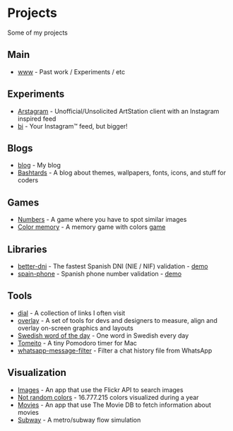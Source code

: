 # Projects

Some of my projects

## Main

- <a target="_blank" href="https://www.singuerinc.com/">www</a> - Past work / Experiments / etc

## Experiments

- <a target="_blank" href="https://artstagram.singuerinc.com/">Arstagram</a> - Unofficial/Unsolicited ArtStation client with an Instagram inspired feed
- <a target="_blank" href="https://bi.singuerinc.com/">bi</a> - Your Instagram™ feed, but bigger!

## Blogs

- <a target="_blank" href="https://blog.singuerinc.com/">blog</a> - My blog
- <a target="_blank" href="https://www.bashtards.com/">Bashtards</a> - A blog about themes, wallpapers, fonts, icons, and stuff for coders

## Games

- <a target="_blank" href="https://blog.singuerinc.com/static/code/labs/require-marionette-game/index.html">Numbers</a> - A game where you have to spot similar images
- <a target="_blank" href="https://github.com/singuerinc/pairs">Color memory</a> - A memory game with colors <a target="_blank" href="https://singuerinc-labs.gitlab.io/pairs/">game</a>

## Libraries

- <a target="_blank" href="https://github.com/singuerinc/better-dni">better-dni</a> - The fastest Spanish DNI (NIE / NIF) validation - <a target="_blank" href="https://better-dni.netlify.com/">demo</a>
- <a target="_blank" href="https://github.com/singuerinc/spain-phone">spain-phone</a> - Spanish phone number validation - <a target="_blank" href="(https://spain-phone-demo.netlify.com">demo</a>

## Tools

- <a target="_blank" href="https://home.singuerinc.com/">dial</a> - A collection of links I often visit
- <a target="_blank" href="https://github.com/singuerinc/overlay">overlay</a> - A set of tools for devs and designers to measure, align and overlay on-screen graphics and layouts
- <a target="_blank" href="https://swotd.singuerinc.com">Swedish word of the day</a> - One word in Swedish every day
- <a target="_blank" href="https://tomeito-app.singuerinc.com/">Tomeito</a> - A tiny Pomodoro timer for Mac
- <a target="_blank" href="https://github.com/singuerinc/whatsapp-message-filter">whatsapp-message-filter</a> - Filter a chat history file from WhatsApp

## Visualization

- <a target="_blank" href="https://blog.singuerinc.com/static/code/labs/require-marionette-flickr/index.html">Images</a> - An app that use the Flickr API to search images
- <a target="_blank" href="https://not-random-colors.netlify.com/">Not random colors</a> - 16.777.215 colors visualized during a year
- <a target="_blank" href="https://blog.singuerinc.com/static/code/labs/require-marionette-movies/index.html">Movies</a> - An app that use The Movie DB to fetch information about movies
- <a target="_blank" href="https://singuerinc-labs.gitlab.io/subway/">Subway</a> - A metro/subway flow simulation
